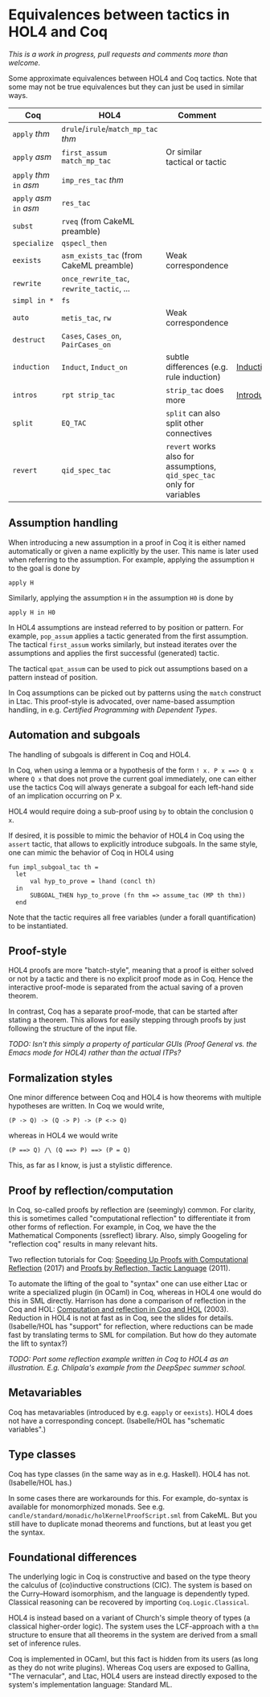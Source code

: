 # Equivalences between tactics in HOL4 and Coq

_This is a work in progress, pull requests and comments more than welcome._

Some approximate equivalences between HOL4 and Coq tactics.
Note that some may not be true equivalences but they can just be used in similar ways.

| Coq                      | HOL4                                      | Comment                                  | Link                                        |
|--------------------------|-------------------------------------------|------------------------------------------|---------------------------------------------|
| `apply` _thm_            | `drule`/`irule`/`match_mp_tac` _thm_      |                                          |                                             |
| `apply` _asm_            | `first_assum match_mp_tac`                | Or similar tactical or tactic            |                                             |
| `apply` _thm_ `in` _asm_ | `imp_res_tac` _thm_                       |                                          |                                             |
| `apply` _asm_ `in` _asm_ | `res_tac`                                 |                                          |                                             |
| `subst`                  | `rveq` (from CakeML preamble)             |                                          |                                             |
| `specialize`             | `qspecl_then`                             |                                          |                                             |
| `eexists`                | `asm_exists_tac` (from CakeML preamble)   | Weak correspondence                      |                                             |
| `rewrite`                | `once_rewrite_tac`, `rewrite_tactic`, ... |                                          |                                             |
| `simpl in *`             | `fs`                                      |                                          |                                             |
| `auto`                   | `metis_tac`, `rw`                         | Weak correspondence                      |                                             |
| `destruct`               | `Cases`, `Cases_on`, `PairCases_on`       |                                          |                                             |
| `induction`              | `Induct`, `Induct_on`                     | subtle differences (e.g. rule induction) |[InductionTactics](InductionTactics.md)      |
| `intros`                 | `rpt strip_tac`                           | `strip_tac` does more                    |[IntroductionTactics](IntroductionTactics.md)|
| `split`                  | `EQ_TAC`                                  | `split` can also split other connectives |                                             |
| `revert`                  | `qid_spec_tac`                                  | `revert` works also for assumptions, `qid_spec_tac` only for variables |                                             |

## Assumption handling

When introducing a new assumption in a proof in Coq it is either named automatically or
given a name explicitly by the user. This name is later used when referring to the assumption.
For example, applying the assumption `H` to the goal is done by

    apply H

Similarly, applying the assumption `H` in the assumption `H0` is done by

    apply H in H0

In HOL4 assumptions are instead referred to by position or pattern. For example, `pop_assum`
applies a tactic generated from the first assumption. The tactical `first_assum` works similarly,
but instead iterates over the assumptions and applies the first successful (generated) tactic.

The tactical `qpat_assum` can be used to pick out assumptions based on a pattern instead of position.

In Coq assumptions can be picked out by patterns using the `match` construct in Ltac. This proof-style
is advocated, over name-based assumption handling, in e.g. _Certified Programming with Dependent Types_.

## Automation and subgoals

The handling of subgoals is different in Coq and HOL4.

In Coq, when using a lemma or a hypothesis of the form `! x. P x ==> Q x` where `Q x` that does not prove the current goal immediately, one can either use the tactics
Coq will always generate a subgoal for each left-hand side of an implication occurring on P x.

HOL4 would require doing a sub-proof using `by` to obtain the conclusion `Q x`.

If desired, it is possible to mimic the behavior of HOL4 in Coq using the `assert` tactic, that allows to explicitly introduce subgoals.
In the same style, one can mimic the behavior of Coq in HOL4 using

```
fun impl_subgoal_tac th =
  let
      val hyp_to_prove = lhand (concl th)
  in
      SUBGOAL_THEN hyp_to_prove (fn thm => assume_tac (MP th thm))
  end
```

Note that the tactic requires all free variables (under a forall quantification) to be instantiated.

## Proof-style

HOL4 proofs are more "batch-style", meaning that a proof is either solved or not by a tactic and there is no explicit proof mode as in Coq.
Hence the interactive proof-mode is separated from the actual saving of a proven theorem.

In contrast, Coq has a separate proof-mode, that can be started after stating a theorem.
This allows for easily stepping through proofs by just following the structure of the input file.

_TODO: Isn't this simply a property of particular GUIs (Proof General vs. the Emacs mode for HOL4) rather than the actual ITPs?_

## Formalization styles

One minor difference between Coq and HOL4 is how theorems with multiple hypotheses are written. In Coq we would write,

    (P -> Q) -> (Q -> P) -> (P <-> Q)

whereas in HOL4 we would write

    (P ==> Q) /\ (Q ==> P) ==> (P = Q)

This, as far as I know, is just a stylistic difference.

## Proof by reflection/computation

In Coq, so-called proofs by reflection are (seemingly) common. For clarity, this is sometimes called "computational reflection" to differentiate it from other forms of reflection.
For example, in Coq, we have the the Mathematical Components (ssreflect) library. Also, simply Googeling for "reflection coq" results in many relevant hits.

Two reflection tutorials for Coq: [Speeding Up Proofs with Computational Reflection](https://gmalecha.github.io/reflections/2017/speeding-up-proofs-with-computational-reflection) (2017)
and [Proofs by Reflection, Tactic Language](https://www.lri.fr/~paulin/MPRI/cours-refl.pdf) (2011).

To automate the lifting of the goal to "syntax" one can use either Ltac or write a specialized plugin (in OCaml) in Coq, whereas in HOL4 one would do this in SML directly.
Harrison has done a comparison of reflection in the Coq and HOL: [Computation and reflection in Coq and HOL](http://www.cl.cam.ac.uk/~jrh13/slides/nijmegen-20aug03/slides.pdf) (2003).
Reduction in HOL4 is not at fast as in Coq, see the slides for details. (Isabelle/HOL has "support" for reflection, where reductions can be made fast by translating terms to SML for compilation.
But how do they automate the lift to syntax?)

_TODO: Port some reflection example written in Coq to HOL4 as an illustration. E.g. Chlipala's example from the DeepSpec summer school._

## Metavariables

Coq has metavariables (introduced by e.g. `eapply` or `eexists`). HOL4 does not have a corresponding concept. (Isabelle/HOL has "schematic variables".)

## Type classes

Coq has type classes (in the same way as in e.g. Haskell). HOL4 has not. (Isabelle/HOL has.)

In some cases there are workarounds for this. For example, do-syntax is available for monomorphized monads. See e.g. `candle/standard/monadic/holKernelProofScript.sml` from CakeML.
But you still have to duplicate monad theorems and functions, but at least you get the syntax.

## Foundational differences

The underlying logic in Coq is constructive and based on the type theory the calculus of (co)inductive
constructions (CIC). The system is based on the Curry–Howard isomorphism, and the language is dependently typed.
Classical reasoning can be recovered by importing `Coq.Logic.Classical`.

HOL4 is instead based on a variant of Church's simple theory of types (a classical higher-order logic).
The system uses the LCF-approach with a `thm` structure to ensure that all theorems in the system are
derived from a small set of inference rules.

Coq is implemented in OCaml, but this fact is hidden from its users (as long as they do not write plugins).
Whereas Coq users are exposed to Gallina, "The vernacular", and Ltac, HOL4 users are instead directly
exposed to the system's implementation language: Standard ML.

